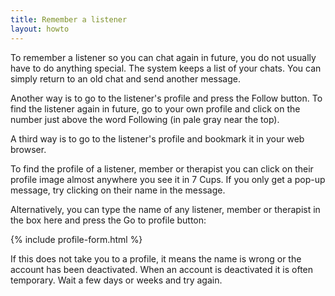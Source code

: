 ```yaml
---
title: Remember a listener
layout: howto
---
```

To remember a listener so you can chat again in future, you do not usually have to do 
anything special. The system keeps a list of your chats. You can simply return to an 
old chat and send another message.

Another way is to go to the listener's profile and press the Follow button. To find the
listener again in future, go to your own profile and click on the number just above the 
word Following (in pale gray near the top).

A third way is to go to the listener's profile and bookmark it in your web browser.

To find the profile of a listener, member or therapist you can click on their profile 
image almost anywhere you see it in 7 Cups. If you only get a pop-up message, try clicking
on their name in the message.

Alternatively, you can type the name of any listener, member or therapist in the box 
here and press the Go to profile button:

{% include profile-form.html %}

If this does not take you to a profile, it means the name is wrong or the account has
been deactivated. When an account is deactivated it is often temporary. Wait a few days
or weeks and try again.
